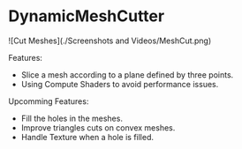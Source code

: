 # DynamicMeshCutter

![Cut Meshes](./Screenshots and Videos/MeshCut.png)

Features: 
- Slice a mesh according to a plane defined by three points.
- Using Compute Shaders to avoid performance issues.

Upcomming Features: 
- Fill the holes in the meshes.
- Improve triangles cuts on convex meshes.
- Handle Texture when a hole is filled.
